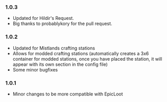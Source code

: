 ### 1.0.3
* Updated for Hildir's Request.
* Big thanks to probablykory for the pull request.
### 1.0.2
* Updated for Mistlands crafting stations
* Allows for modded crafting stations (automatically creates a 3x6 container for modded stations, once you have placed the station, it will appear with its own section in the config file)
* Some minor bugfixes
### 1.0.1
* Minor changes to be more compatible with EpicLoot